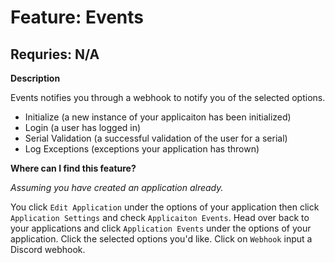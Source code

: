 # Feature: Events
## Requries: N/A

**__Description__**

Events notifies you through a webhook to notify you of the selected options.

* Initialize (a new instance of your applicaiton has been initialized)
* Login (a user has logged in)
* Serial Validation (a successful validation of the user for a serial)
* Log Exceptions (exceptions your application has thrown)

**__Where can I find this feature?__**

*Assuming you have created an application already.*

You click `Edit Application` under the options of your application then click `Application Settings` and check `Applicaiton Events`. Head over back to your applications and click `Application Events` under the options of your application. Click the selected options you'd like. Click on `Webhook` input a Discord webhook.